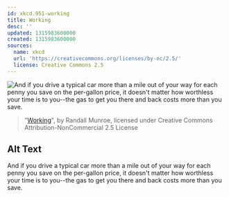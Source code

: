 ```yaml
---
id: xkcd.951-working
title: Working
desc: ''
updated: 1315983600000
created: 1315983600000
sources:
  name: xkcd
  url: 'https://creativecommons.org/licenses/by-nc/2.5/'
  license: Creative Commons 2.5
---
```

![And if you drive a typical car more than a mile out of your way for each penny you save on the per-gallon price, it doesn't matter how worthless your time is to you--the gas to get you there and back costs more than you save.](https://imgs.xkcd.com/comics/working.png)
> "[Working](https://xkcd.com/951/)", by Randall Munroe, licensed under Creative Commons Attribution-NonCommercial 2.5 License

## Alt Text
And if you drive a typical car more than a mile out of your way for each penny you save on the per-gallon price, it doesn't matter how worthless your time is to you--the gas to get you there and back costs more than you save.
